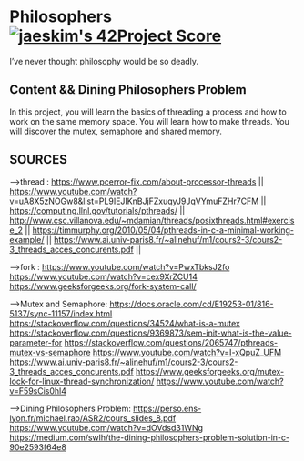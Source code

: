 # Philosophers [![jaeskim's 42Project Score](https://badge42.herokuapp.com/api/project/obouadel/Philosophers)](https://github.com/JaeSeoKim/badge42)

I’ve never thought philosophy would be so deadly.

## Content && Dining Philosophers Problem

In this project, you will learn the basics of threading a process and how to
work on the same memory space. You will learn how to make threads. You will discover
the mutex, semaphore and shared memory.
## SOURCES

-->thread :
https://www.pcerror-fix.com/about-processor-threads ||
https://www.youtube.com/watch?v=uA8X5zNOGw8&list=PL9IEJIKnBJjFZxuqyJ9JqVYmuFZHr7CFM ||
https://computing.llnl.gov/tutorials/pthreads/ ||
http://www.csc.villanova.edu/~mdamian/threads/posixthreads.html#exercise_2 ||
https://timmurphy.org/2010/05/04/pthreads-in-c-a-minimal-working-example/ || 
https://www.ai.univ-paris8.fr/~alinehuf/m1/cours2-3/cours2-3_threads_acces_concurents.pdf ||

-->fork :
https://www.youtube.com/watch?v=PwxTbksJ2fo
https://www.youtube.com/watch?v=cex9XrZCU14
https://www.geeksforgeeks.org/fork-system-call/


-->Mutex and Semaphore:
https://docs.oracle.com/cd/E19253-01/816-5137/sync-11157/index.html
https://stackoverflow.com/questions/34524/what-is-a-mutex
https://stackoverflow.com/questions/9369873/sem-init-what-is-the-value-parameter-for
https://stackoverflow.com/questions/2065747/pthreads-mutex-vs-semaphore
https://www.youtube.com/watch?v=I-xQpuZ_UFM
https://www.ai.univ-paris8.fr/~alinehuf/m1/cours2-3/cours2-3_threads_acces_concurents.pdf
https://www.geeksforgeeks.org/mutex-lock-for-linux-thread-synchronization/
https://www.youtube.com/watch?v=F59sCis0hl4


-->Dining Philosophers Problem:
https://perso.ens-lyon.fr/michael.rao/ASR2/cours_slides_8.pdf
https://www.youtube.com/watch?v=dOVdsd31WNg
https://medium.com/swlh/the-dining-philosophers-problem-solution-in-c-90e2593f64e8
